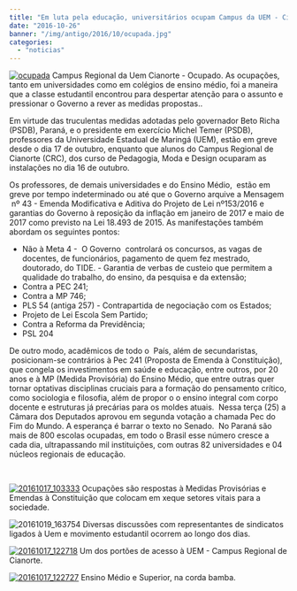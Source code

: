 ```yaml
---
title: "Em luta pela educação, universitários ocupam Campus da UEM - Cianorte"
date: "2016-10-26"
banner: "/img/antigo/2016/10/ocupada.jpg"
categories: 
  - "noticias"
---
```


[![ocupada](/img/antigo/2016/10/ocupada.jpg)](/img/antigo/2016/10/ocupada.jpg) Campus Regional da Uem Cianorte - Ocupado. As ocupações, tanto em universidades como em colégios de ensino médio, foi a maneira que a classe estudantil encontrou para despertar atenção para o assunto e pressionar o Governo a rever as medidas propostas..
 

Em virtude das truculentas medidas adotadas pelo governador Beto Richa (PSDB), Paraná, e o presidente em exercício Michel Temer (PSDB), professores da Universidade Estadual de Maringá (UEM), estão em greve desde o dia 17 de outubro, enquanto que alunos do Campus Regional de Cianorte (CRC), dos curso de Pedagogia, Moda e Design ocuparam as instalações no dia 16 de outubro.

Os professores, de demais universidades e do Ensino Médio,  estão em greve por tempo indeterminado ou até que o Governo arquive a Mensagem  nº 43 - Emenda Modificativa e Aditiva do Projeto de Lei nº153/2016 e garantias do Governo à reposição da inflação em janeiro de 2017 e maio de 2017 como previsto na Lei 18.493 de 2015. As manifestações também abordam os seguintes pontos:

* Não à Meta 4 -  O Governo  controlará os concursos, as vagas de docentes, de funcionários, pagamento de quem fez mestrado, doutorado, do TIDE. - Garantia de verbas de custeio que permitem a qualidade do trabalho, do ensino, da pesquisa e da extensão;
* Contra a PEC 241;
* Contra a MP 746;
* PLS 54 (antiga 257) - Contrapartida de negociação com os Estados;
* Projeto de Lei Escola Sem Partido;
* Contra a Reforma da Previdência;
* PSL 204

De outro modo, acadêmicos de todo o  País, além de secundaristas,  posicionam-se contrários à Pec 241 (Proposta de Emenda à Constituição), que congela os investimentos em saúde e educação, entre outros, por 20 anos e à MP (Medida Provisória) do Ensino Médio, que entre outras quer tornar optativas disciplinas cruciais para a formação do pensamento crítico, como sociologia e filosofia, além de propor o o ensino integral com corpo docente e estruturas já precárias para os moldes atuais.  Nessa terça (25) a Câmara dos Deputados aprovou em segunda votação a chamada Pec do Fim do Mundo. A esperança é barrar o texto no Senado.  No Paraná são mais de 800 escolas ocupadas, em todo o Brasil esse número cresce a cada dia, ultrapassando mil instituições, com outras 82 universidades e 04 núcleos regionais de educação.

 

[![20161017_103333](/img/antigo/2016/10/20161017_103333.jpg)](/img/antigo/2016/10/20161017_103333.jpg) Ocupações são respostas à Medidas Provisórias e Emendas à Constituição que colocam em xeque setores vitais para a sociedade.

![20161019_163754](/img/antigo/2016/10/20161019_163754.jpg) Diversas discussões com representantes de sindicatos ligados à Uem e movimento estudantil ocorrem ao longo dos dias.

[![20161017_122718](/img/antigo/2016/10/20161017_122718.jpg)](/img/antigo/2016/10/20161017_122718.jpg) Um dos portões de acesso à UEM - Campus Regional de Cianorte.

[![20161017_122727](/img/antigo/2016/10/20161017_122727.jpg)](/img/antigo/2016/10/20161017_122727.jpg) Ensino Médio e Superior, na corda bamba.
